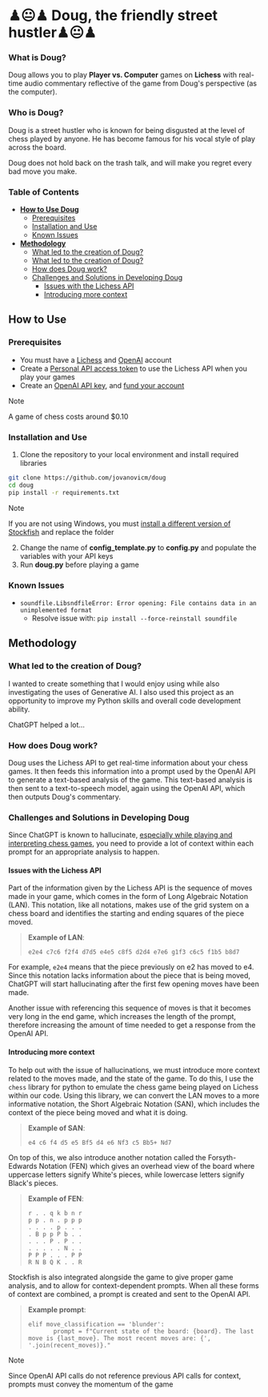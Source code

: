 # ♟😐♟ Doug, the friendly street hustler♟😐♟
### What is Doug?
Doug allows you to play **Player vs. Computer** games on **Lichess** with real-time audio commentary reflective of the game from
Doug's perspective (as the computer). 

### Who is Doug?
Doug is a street hustler who is known for being disgusted at the level of chess played by anyone.
He has become famous for his vocal style of play across the board.

Doug does not hold back on the trash talk, and will make you regret every bad move you make.

### Table of Contents
- **[How to Use Doug](#how-to-use)**
  - [Prerequisites](#prerequisites)
  - [Installation and Use](#installation-and-use)
  - [Known Issues](#known-issues)
- **[Methodology](#methodology)**
  - [What led to the creation of Doug?](#what-led-to-the-creation-of-doug)
  - [What led to the creation of Doug?](#what-led-to-the-creation-of-doug)
  - [How does Doug work?](#how-does-doug-work)
  - [Challenges and Solutions in Developing Doug](#challenges-and-solutions-in-developing-doug)
    - [Issues with the Lichess API](#issues-with-the-lichess-api)
    - [Introducing more context](#introducing-more-context)

## How to Use
### Prerequisites
- You must have a [Lichess](https://lichess.org/) and [OpenAI](https://openai.com/) account
- Create a [Personal API access token](https://lichess.org/account/oauth/token) to use the Lichess API when you play your games
- Create an [OpenAI API key](https://platform.openai.com/api-keys), and [fund your account](https://platform.openai.com/account/billing/overview)
> [!NOTE]
> A game of chess costs around $0.10

### Installation and Use
1. Clone the repository to your local environment and install required libraries

```bash
git clone https://github.com/jovanovicm/doug
cd doug
pip install -r requirements.txt
```
>[!NOTE]
>If you are not using Windows, you must [install a different version of Stockfish](https://stockfishchess.org/download/) and replace the folder

2. Change the name of **config_template.py** to **config.py** and populate the variables with your API keys
3. Run **doug.py** before playing a game

### Known Issues

- `soundfile.LibsndfileError: Error opening: File contains data in an unimplemented format`
  - Resolve issue with: `pip install --force-reinstall soundfile`

## Methodology
### What led to the creation of Doug?
I wanted to create something that I would enjoy using while also investigating the uses of Generative AI. I also used this project as an opportunity to improve my Python skills and overall code development ability.

ChatGPT helped a lot...

### How does Doug work?
Doug uses the Lichess API to get real-time information about your chess games. It then feeds this information into a prompt used by the OpenAI API to generate a text-based analysis of the game. 
This text-based analysis is then sent to a text-to-speech model, again using the OpenAI API, which then outputs Doug's commentary.

### Challenges and Solutions in Developing Doug
Since ChatGPT is known to hallucinate, [especially while playing and interpreting chess games](https://twitter.com/JoINrbs/status/1624351822621315072?lang=en), you need to provide a lot of context within each prompt for an appropriate analysis to happen.

#### Issues with the Lichess API
Part of the information given by the Lichess API is the sequence of moves made in your game, which comes in the form of Long Algebraic Notation (LAN). This notation, like all notations, makes use of the grid system on a chess board and identifies the starting and ending squares of the piece moved.

>**Example of LAN**: 
>
>`e2e4 c7c6 f2f4 d7d5 e4e5 c8f5 d2d4 e7e6 g1f3 c6c5 f1b5 b8d7`

For example, `e2e4` means that the piece previously on e2 has moved to e4. Since this notation lacks information about the piece that is being moved, ChatGPT will start hallucinating after the first few opening moves have been made.

Another issue with referencing this sequence of moves is that it becomes very long in the end game, which increases the length of the prompt, therefore increasing the amount of time needed to get a response from the OpenAI API.

#### Introducing more context
To help out with the issue of hallucinations, we must introduce more context related to the moves made, and the state of the game. To do this, I use the `chess` library for python to emulate the chess game being played on Lichess within our code. Using this library, we can convert the LAN moves to a more informative notation, the Short Algebraic Notation (SAN), which includes the context of the piece being moved and what it is doing. 

>**Example of SAN**:
>
>`e4 c6 f4 d5 e5 Bf5 d4 e6 Nf3 c5 Bb5+ Nd7`

On top of this, we also introduce another notation called the Forsyth-Edwards Notation (FEN) which gives an overhead view of the board where uppercase letters signify White's pieces, while lowercase letters signify Black's pieces. 

>**Example of FEN**: 
>```
>r . . q k b n r
>p p . n . p p p
>. . . . p . . .
>. B p p P b . .
>. . . P . P . .
>. . . . . N . .
>P P P . . . P P
>R N B Q K . . R
>```

Stockfish is also integrated alongside the game to give proper game analysis, and to allow for context-dependent prompts. When all these forms of context are combined, a prompt is created and sent to the OpenAI API. 

>**Example prompt**:
>```
>elif move_classification == 'blunder':
>        prompt = f"Current state of the board: {board}. The last move is {last_move}. The most recent moves are: {', '.join(recent_moves)}."
>```

>[!NOTE]
>Since OpenAI API calls do not reference previous API calls for context, prompts must convey the momentum of the game
